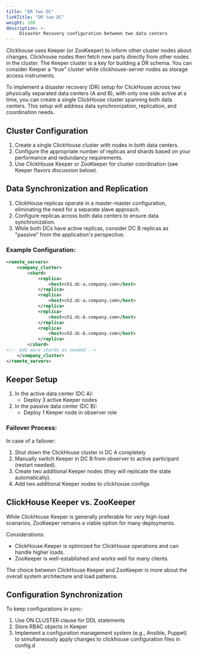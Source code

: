 ```yaml
---
title: "DR two DC"
linkTitle: "DR two DC"
weight: 100
description: >-
     Disaster Recovery configuration between two data centers
---
```


Clickhouse uses Keeper (or ZooKeeper) to inform other cluster nodes about changes. Clickhouse nodes then fetch new parts directly from other nodes in the cluster. The Keeper cluster is a key for building a DR schema. You can consider Keeper a “true” cluster while clickhouse-server nodes as storage access instruments. 

To implement a disaster recovery (DR) setup for ClickHouse across two physically separated data centers (A and B), with only one side active at a time, you can create a single ClickHouse cluster spanning both data centers. This setup will address data synchronization, replication, and coordination needs.

## Cluster Configuration

1. Create a single ClickHouse cluster with nodes in both data centers.
2. Configure the appropriate number of replicas and shards based on your performance and redundancy requirements.
3. Use ClickHouse Keeper or ZooKeeper for cluster coordination (see Keeper flavors discussion below).

## Data Synchronization and Replication

1. ClickHouse replicas operate in a master-master configuration, eliminating the need for a separate slave approach.
2. Configure replicas across both data centers to ensure data synchronization.
3. While both DCs have active replicas, consider DC B replicas as "passive" from the application's perspective.

### Example Configuration:

```xml
<remote_servers>
    <company_cluster>
        <shard>
            <replica>
                <host>ch1.dc-a.company.com</host>
            </replica>
            <replica>
                <host>ch2.dc-a.company.com</host>
            </replica>
            <replica>
                <host>ch1.dc-b.company.com</host>
            </replica>
            <replica>
                <host>ch2.dc-b.company.com</host>
            </replica>
        </shard>
<!-- Add more shards as needed -->
    </company_cluster>
</remote_servers>
```

## Keeper Setup

1. In the active data center (DC A):
    - Deploy 3 active Keeper nodes
2. In the passive data center (DC B):
    - Deploy 1 Keeper node in observer role

### Failover Process:

In case of a failover:

1. Shut down the ClickHouse cluster in DC A completely
2. Manually switch Keeper in DC B from observer to active participant (restart needed).
3. Create two additional Keeper nodes (they will replicate the state automatically). 
4. Add two additional Keeper nodes to clickhouse configs

## ClickHouse Keeper vs. ZooKeeper

While ClickHouse Keeper is generally preferable for very high-load scenarios, ZooKeeper remains a viable option for many deployments.

Considerations:

- ClickHouse Keeper is optimized for ClickHouse operations and can handle higher loads.
- ZooKeeper is well-established and works well for many clients.

The choice between ClickHouse Keeper and ZooKeeper is more about the overall system architecture and load patterns.

## Configuration Synchronization

To keep configurations in sync:

1. Use ON CLUSTER clause for DDL statements
2. Store RBAC objects in Keeper 
3. Implement a configuration management system (e.g., Ansible, Puppet) to simultaneously apply changes to clickhouse configuration files in config.d

   
